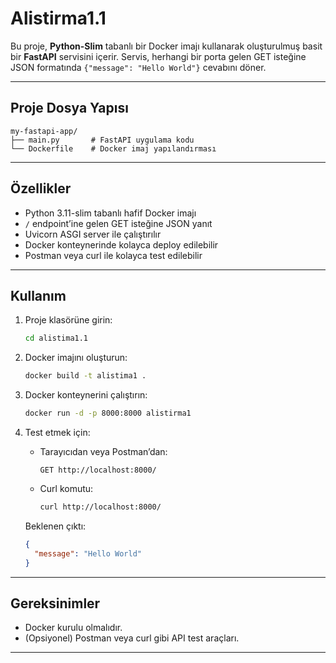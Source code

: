 # Alistirma1.1

Bu proje, **Python-Slim** tabanlı bir Docker imajı kullanarak oluşturulmuş basit bir **FastAPI** servisini içerir. Servis, herhangi bir porta gelen GET isteğine JSON formatında `{"message": "Hello World"}` cevabını döner.

---

## Proje Dosya Yapısı

```
my-fastapi-app/
├── main.py       # FastAPI uygulama kodu
└── Dockerfile    # Docker imaj yapılandırması
```

---

## Özellikler

- Python 3.11-slim tabanlı hafif Docker imajı  
- `/` endpoint’ine gelen GET isteğine JSON yanıt  
- Uvicorn ASGI server ile çalıştırılır  
- Docker konteynerinde kolayca deploy edilebilir  
- Postman veya curl ile kolayca test edilebilir

---

## Kullanım

1. Proje klasörüne girin:
   ```bash
   cd alistima1.1
   ```

2. Docker imajını oluşturun:
   ```bash
   docker build -t alistima1 .
   ```

3. Docker konteynerini çalıştırın:
   ```bash
   docker run -d -p 8000:8000 alistirma1
   ```

4. Test etmek için:

   - Tarayıcıdan veya Postman’dan:
     ```
     GET http://localhost:8000/
     ```

   - Curl komutu:
     ```bash
     curl http://localhost:8000/
     ```

   Beklenen çıktı:
   ```json
   {
     "message": "Hello World"
   }
   ```

---

## Gereksinimler

- Docker kurulu olmalıdır.  
- (Opsiyonel) Postman veya curl gibi API test araçları.

---
